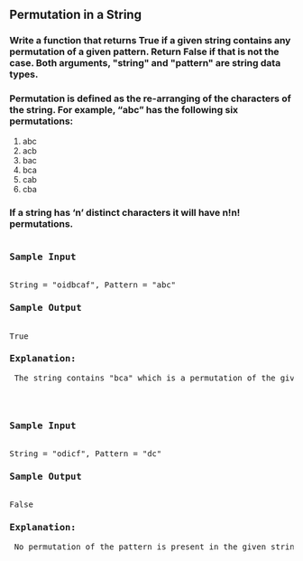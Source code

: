 ## Permutation in a String

### Write a function that returns True if a given string contains any permutation of a given pattern. Return False if that is not the case. Both arguments, "string" and "pattern" are string data types. 

### Permutation is defined as the re-arranging of the characters of the string. For example, “abc” has the following six permutations:


1. abc
2. acb
3. bac
4. bca
5. cab
6. cba


### If a string has ‘n’ distinct characters it will have n!n! permutations.

<pre>
<h3>Sample Input</h3>
String = "oidbcaf", Pattern = "abc"
<h3>Sample Output</h3>
True
<p><h3>Explanation:</h3> The string contains "bca" which is a permutation of the given pattern.</p>
</pre>

<pre>
<h3>Sample Input</h3>
String = "odicf", Pattern = "dc"
<h3>Sample Output</h3>
False
<p><h3>Explanation:</h3> No permutation of the pattern is present in the given string as a substring.</p>
</pre>